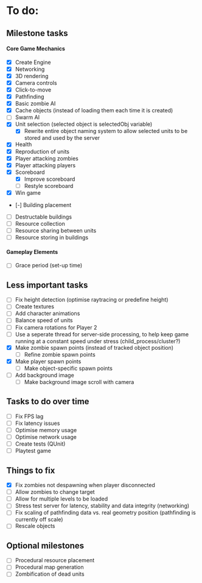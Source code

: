 To do:
======

Milestone tasks
---------------

#### Core Game Mechanics

* [x] Create Engine
* [x] Networking
* [x] 3D rendering
* [x] Camera controls
* [x] Click-to-move
* [x] Pathfinding
* [x] Basic zombie AI
* [x] Cache objects (instead of loading them each time it is created)
* [ ] Swarm AI
* [x] Unit selection (selected object is selectedObj variable)
	* [x] Rewrite entire object naming system to allow selected units to be stored and used by the server
* [x] Health
* [x] Reproduction of units
* [x] Player attacking zombies
* [x] Player attacking players
* [x] Scoreboard
	* [x] Improve scoreboard
	* [ ] Restyle scoreboard
* [x] Win game
* [-] Building placement
* [ ] Destructable buildings
* [ ] Resource collection
* [ ] Resource sharing between units
* [ ] Resource storing in buildings

#### Gameplay Elements

* [ ] Grace period (set-up time)

Less important tasks
--------------------

* [ ] Fix height detection (optimise raytracing or predefine height)
* [ ] Create textures
* [ ] Add character animations
* [ ] Balance speed of units
* [ ] Fix camera rotations for Player 2
* [ ] Use a seperate thread for server-side processing, to help keep game running at a constant speed under stress (child_process/cluster?)
* [x] Make zombie spawn points (instead of tracked object position)
	* [ ] Refine zombie spawn points
* [x] Make player spawn points
	* [ ] Make object-specific spawn points
* [ ] Add background image
	* [ ] Make background image scroll with camera

Tasks to do over time
---------------------

* [ ] Fix FPS lag
* [ ] Fix latency issues
* [ ] Optimise memory usage
* [ ] Optimise network usage
* [ ] Create tests (QUnit)
* [ ] Playtest game

Things to fix
-------------

* [x] Fix zombies not despawning when player disconnected
* [ ] Allow zombies to change target
* [ ] Allow for multiple levels to be loaded
* [ ] Stress test server for latency, stability and data integrity (networking)
* [ ] Fix scaling of pathfinding data vs. real geometry position (pathfinding is currently off scale)
* [ ] Rescale objects

Optional milestones
-------------------

* [ ] Procedural resource placement
* [ ] Procedural map generation
* [ ] Zombification of dead units
